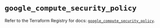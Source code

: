 # `google_compute_security_policy`

Refer to the Terraform Registry for docs: [`google_compute_security_policy`](https://registry.terraform.io/providers/hashicorp/google/6.29.0/docs/resources/compute_security_policy).
